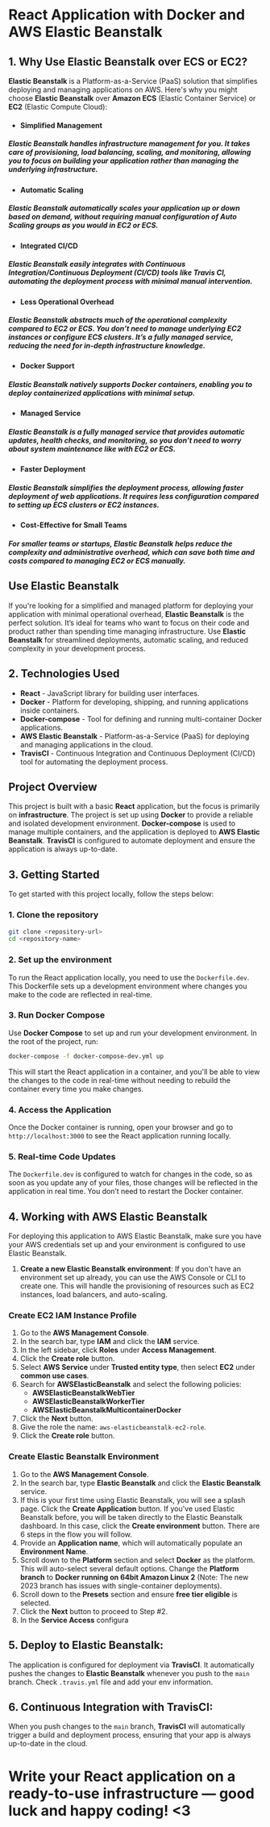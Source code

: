 # React Application with Docker and AWS Elastic Beanstalk

## 1. Why Use Elastic Beanstalk over ECS or EC2?

**Elastic Beanstalk** is a Platform-as-a-Service (PaaS) solution that simplifies deploying and managing applications on AWS. Here's why you might choose **Elastic Beanstalk** over **Amazon ECS** (Elastic Container Service) or **EC2** (Elastic Compute Cloud):

- #### **Simplified Management**
##### **Elastic Beanstalk** handles infrastructure management for you. It takes care of provisioning, load balancing, scaling, and monitoring, allowing you to focus on building your application rather than managing the underlying infrastructure.

- #### **Automatic Scaling**
##### **Elastic Beanstalk** automatically scales your application up or down based on demand, without requiring manual configuration of Auto Scaling groups as you would in **EC2** or **ECS**.

- #### **Integrated CI/CD**
##### **Elastic Beanstalk** easily integrates with Continuous Integration/Continuous Deployment (CI/CD) tools like **Travis CI**, automating the deployment process with minimal manual intervention.

- #### **Less Operational Overhead**
##### **Elastic Beanstalk** abstracts much of the operational complexity compared to **EC2** or **ECS**. You don’t need to manage underlying EC2 instances or configure ECS clusters. It’s a fully managed service, reducing the need for in-depth infrastructure knowledge.

- #### **Docker Support**
##### **Elastic Beanstalk** natively supports Docker containers, enabling you to deploy containerized applications with minimal setup.

- #### **Managed Service**
##### **Elastic Beanstalk** is a fully managed service that provides automatic updates, health checks, and monitoring, so you don’t need to worry about system maintenance like with **EC2** or **ECS**.

- #### **Faster Deployment**
##### **Elastic Beanstalk** simplifies the deployment process, allowing faster deployment of web applications. It requires less configuration compared to setting up **ECS** clusters or **EC2** instances.

- #### **Cost-Effective for Small Teams**
##### For smaller teams or startups, **Elastic Beanstalk** helps reduce the complexity and administrative overhead, which can save both time and costs compared to managing **EC2** or **ECS** manually.

## **Use Elastic Beanstalk**
If you're looking for a simplified and managed platform for deploying your application with minimal operational overhead, **Elastic Beanstalk** is the perfect solution. It’s ideal for teams who want to focus on their code and product rather than spending time managing infrastructure. Use **Elastic Beanstalk** for streamlined deployments, automatic scaling, and reduced complexity in your development process.

## 2. Technologies Used

- **React** - JavaScript library for building user interfaces.
- **Docker** - Platform for developing, shipping, and running applications inside containers.
- **Docker-compose** - Tool for defining and running multi-container Docker applications.
- **AWS Elastic Beanstalk** - Platform-as-a-Service (PaaS) for deploying and managing applications in the cloud.
- **TravisCI** - Continuous Integration and Continuous Deployment (CI/CD) tool for automating the deployment process.

## Project Overview

This project is built with a basic **React** application, but the focus is primarily on **infrastructure**. The project is set up using **Docker** to provide a reliable and isolated development environment. **Docker-compose** is used to manage multiple containers, and the application is deployed to **AWS Elastic Beanstalk**. **TravisCI** is configured to automate deployment and ensure the application is always up-to-date.

## 3. Getting Started

To get started with this project locally, follow the steps below:

### 1. Clone the repository

```bash
git clone <repository-url>
cd <repository-name>
```

### 2. Set up the environment

To run the React application locally, you need to use the `Dockerfile.dev`. This Dockerfile sets up a development environment where changes you make to the code are reflected in real-time.

### 3. Run Docker Compose

Use **Docker Compose** to set up and run your development environment. In the root of the project, run:

```bash
docker-compose -f docker-compose-dev.yml up
```

This will start the React application in a container, and you'll be able to view the changes to the code in real-time without needing to rebuild the container every time you make changes.

### 4. Access the Application

Once the Docker container is running, open your browser and go to `http://localhost:3000` to see the React application running locally.

### 5. Real-time Code Updates

The `Dockerfile.dev` is configured to watch for changes in the code, so as soon as you update any of your files, those changes will be reflected in the application in real time. You don’t need to restart the Docker container.

## 4. Working with AWS Elastic Beanstalk

For deploying this application to AWS Elastic Beanstalk, make sure you have your AWS credentials set up and your environment is configured to use Elastic Beanstalk.

1. **Create a new Elastic Beanstalk environment**: 
   If you don't have an environment set up already, you can use the AWS Console or CLI to create one. This will handle the provisioning of resources such as EC2 instances, load balancers, and auto-scaling.
   
### Create EC2 IAM Instance Profile

1. Go to the **AWS Management Console**.
2. In the search bar, type **IAM** and click the **IAM** service.
3. In the left sidebar, click **Roles** under **Access Management**.
4. Click the **Create role** button.
5. Select **AWS Service** under **Trusted entity type**, then select **EC2** under **common use cases**.
6. Search for **AWSElasticBeanstalk** and select the following policies:
   - **AWSElasticBeanstalkWebTier**
   - **AWSElasticBeanstalkWorkerTier**
   - **AWSElasticBeanstalkMulticontainerDocker**
7. Click the **Next** button.
8. Give the role the name: `aws-elasticbeanstalk-ec2-role`.
9. Click the **Create role** button.

### Create Elastic Beanstalk Environment

1. Go to the **AWS Management Console**.
2. In the search bar, type **Elastic Beanstalk** and click the **Elastic Beanstalk** service.
3. If this is your first time using Elastic Beanstalk, you will see a splash page. Click the **Create Application** button. If you've used Elastic Beanstalk before, you will be taken directly to the Elastic Beanstalk dashboard. In this case, click the **Create environment** button. There are 6 steps in the flow you will follow.
4. Provide an **Application name**, which will automatically populate an **Environment Name**.
5. Scroll down to the **Platform** section and select **Docker** as the platform. This will auto-select several default options. Change the **Platform branch** to **Docker running on 64bit Amazon Linux 2** (Note: The new 2023 branch has issues with single-container deployments).
6. Scroll down to the **Presets** section and ensure **free tier eligible** is selected.
7. Click the **Next** button to proceed to Step #2.
8. In the **Service Access** configura


## 5. **Deploy to Elastic Beanstalk**: 
   The application is configured for deployment via **TravisCI**. It automatically pushes the changes to **Elastic Beanstalk** whenever you push to the `main` branch. Check `.travis.yml` file and add your env information.

## 6. **Continuous Integration with TravisCI**: 
   When you push changes to the `main` branch, **TravisCI** will automatically trigger a build and deployment process, ensuring that your app is always up-to-date in the cloud.


# Write your React application on a ready-to-use infrastructure — good luck and happy coding! <3


